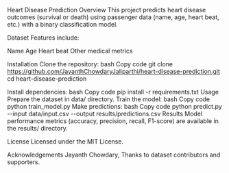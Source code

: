 Heart Disease Prediction
Overview
This project predicts heart disease outcomes (survival or death) using passenger data (name, age, heart beat, etc.) with a binary classification model.

Dataset
Features include:

Name
Age
Heart beat
Other medical metrics

Installation
Clone the repository:
bash
Copy code
git clone https://github.com/JayanthChowdaryJaliparthi/heart-disease-prediction.git
cd heart-disease-prediction

Install dependencies:
bash
Copy code
pip install -r requirements.txt
Usage
Prepare the dataset in data/ directory.
Train the model:
bash
Copy code
python train_model.py
Make predictions:
bash
Copy code
python predict.py --input data/input.csv --output results/predictions.csv
Results
Model performance metrics (accuracy, precision, recall, F1-score) are available in the results/ directory.


License
Licensed under the MIT License.

Acknowledgements
Jayanth Chowdary,
Thanks to dataset contributors and supporters.

